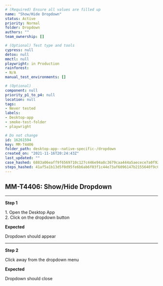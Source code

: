 ```yaml
---
# (Required) Ensure all values are filled up
name: "Show/Hide Dropdown"
status: Active
priority: Normal
folder: Dropdown
authors: ""
team_ownership: []

# (Optional) Test type and tools
cypress: null
detox: null
mmctl: null
playwright: in Production
rainforest: 
- N/A
manual_test_environments: []

# (Optional)
component: null
priority_p1_to_p4: null
location: null
tags: 
- Never tested
labels: 
- Desktop-app
- smoke-test-folder
- playwright

# Do not change
id: 16261594
key: MM-T4406
folder_path: desktop-app--native-specific-/dropdown
created_on: "2021-11-16T20:24:43Z"
last_updated: ""
case_hashed: 6883a06eaff9f6569710c127c446e94a8c3679caa444a5aecece7a0f92b8ed704e3b548098ae6f0d9cfbaa67fd8fafb4
steps_hashed: 41af5a1b13d5f0d95fe6b6ab6f03f1c44e73af6096147b2155640f9c043d9c677f69b5ace8e0f1fb4e80396efea26b58
---
```


## MM-T4406: Show/Hide Dropdown

---

**Step 1**

1\. Open the Desktop App\
2\. Click on the dropdown button

**Expected**

Dropdown should appear

---

**Step 2**

Click away from the dropdown menu

**Expected**

Dropdown should close
